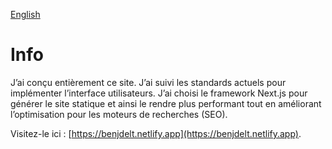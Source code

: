[English](./README.md) 

# Info

J’ai conçu entièrement ce site. J’ai suivi les standards actuels pour implémenter 
l’interface utilisateurs. J’ai choisi le framework Next.js pour générer le site 
statique et ainsi le rendre plus performant tout en améliorant l’optimisation pour les 
moteurs de recherches (SEO).

Visitez-le ici : [https://benjdelt.netlify.app](https://benjdelt.netlify.app).
